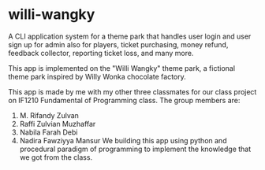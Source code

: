 # willi-wangky
A CLI application system for a theme park that handles user login and user sign up for admin also for players, ticket purchasing, money refund, feedback collector, reporting ticket loss, and many more.

This app is implemented on the "Willi Wangky" theme park, a fictional theme park inspired by Willy Wonka chocolate factory.

This app is made by me with my other three classmates for our class project on IF1210 Fundamental of Programming class. The group members are:
1. M. Rifandy Zulvan
2. Raffi Zulvian Muzhaffar
3. Nabila Farah Debi
4. Nadira Fawziyya Mansur
We building this app using python and procedural paradigm of programming to implement the knowledge that we got from the class.
